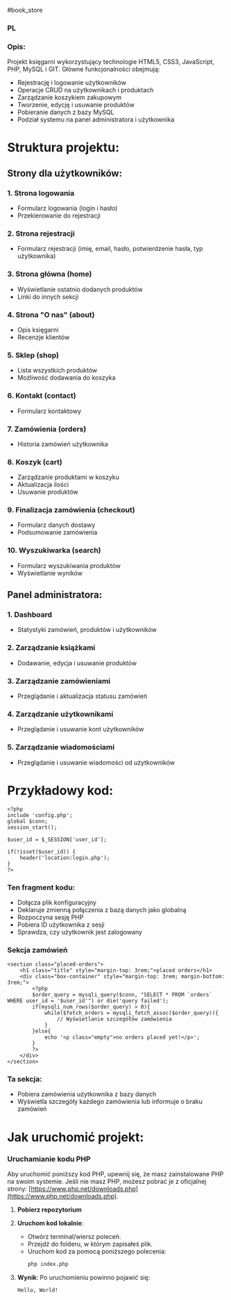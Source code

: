 #book_store

### PL

### Opis: 

Projekt księgarni wykorzystujący technologie HTML5, CSS3, JavaScript, PHP, MySQL i GIT. Główne funkcjonalności obejmują:

- Rejestrację i logowanie użytkowników
- Operacje CRUD na użytkownikach i produktach
- Zarządzanie koszykiem zakupowym
- Tworzenie, edycję i usuwanie produktów
- Pobieranie danych z bazy MySQL
- Podział systemu na panel administratora i użytkownika

# Struktura projektu: 

## Strony dla użytkowników: 

### 1. Strona logowania
- Formularz logowania (login i hasło)
- Przekierowanie do rejestracji
 
### 2. Strona rejestracji
- Formularz rejestracji (imię, email, hasło, potwierdzenie hasła, typ użytkownika)

### 3. Strona główna (home)
- Wyświetlanie ostatnio dodanych produktów
- Linki do innych sekcji

### 4. Strona "O nas" (about)
- Opis księgarni
- Recenzje klientów

### 5. Sklep (shop)
- Lista wszystkich produktów
- Możliwość dodawania do koszyka

### 6. Kontakt (contact)
- Formularz kontaktowy

### 7. Zamówienia (orders)
- Historia zamówień użytkownika

### 8. Koszyk (cart)
- Zarządzanie produktami w koszyku
- Aktualizacja ilości
- Usuwanie produktów

### 9. Finalizacja zamówienia (checkout)
- Formularz danych dostawy
- Podsumowanie zamówienia

### 10. Wyszukiwarka (search)
- Formularz wyszukiwania produktów
- Wyświetlanie wyników

## Panel administratora: 

### 1. Dashboard
- Statystyki zamówień, produktów i użytkowników

### 2. Zarządzanie książkami
- Dodawanie, edycja i usuwanie produktów

### 3. Zarządzanie zamówieniami
- Przeglądanie i aktualizacja statusu zamówień

### 4. Zarządzanie użytkownikami
- Przeglądanie i usuwanie kont użytkowników

### 5. Zarządzanie wiadomościami
- Przeglądanie i usuwanie wiadomości od użytkowników
  
# Przykładowy kod: 

```
<?php
include 'config.php';
global $conn;
session_start();

$user_id = $_SESSION['user_id'];

if(!isset($user_id)) {
    header('location:login.php');
}
?>
```

### Ten fragment kodu:
- Dołącza plik konfiguracyjny
- Deklaruje zmienną połączenia z bazą danych jako globalną
- Rozpoczyna sesję PHP
- Pobiera ID użytkownika z sesji
- Sprawdza, czy użytkownik jest zalogowany

### Sekcja zamówień

```
<section class="placed-orders">
    <h1 class="title" style="margin-top: 3rem;">placed orders</h1>
    <div class="box-container" style="margin-top: 3rem; margin-bottom: 3rem;">
        <?php
        $order_query = mysqli_query($conn, "SELECT * FROM `orders` WHERE user_id = '$user_id'") or die('query failed');
        if(mysqli_num_rows($order_query) > 0){
            while($fetch_orders = mysqli_fetch_assoc($order_query)){
                // Wyświetlanie szczegółów zamówienia
            }
        }else{
            echo '<p class="empty">no orders placed yet!</p>';
        }
        ?>
    </div>
</section>
```
### Ta sekcja:
- Pobiera zamówienia użytkownika z bazy danych
- Wyświetla szczegóły każdego zamówienia lub informuje o braku zamówień

# Jak uruchomić projekt:

### Uruchamianie kodu PHP

Aby uruchomić poniższy kod PHP, upewnij się, że masz zainstalowane PHP na swoim systemie. Jeśli nie masz PHP, możesz pobrać je z oficjalnej strony: [https://www.php.net/downloads.php](https://www.php.net/downloads.php).

1. **Pobierz repozytorium**
   

3. **Uruchom kod lokalnie**:
   - Otwórz terminal/wiersz poleceń.
   - Przejdź do folderu, w którym zapisałeś plik.
   - Uruchom kod za pomocą poniższego polecenia:
     ```bash
     php index.php
     ```

4. **Wynik**:
   Po uruchomieniu powinno pojawić się:
   ```text
   Hello, World!

